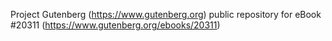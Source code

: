 Project Gutenberg (https://www.gutenberg.org) public repository for eBook #20311 (https://www.gutenberg.org/ebooks/20311)
